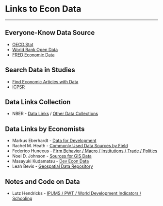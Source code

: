 # Links to Econ Data

---

## Everyone-Know Data Source

- [OECD.Stat](https://fred.stlouisfed.org/)
- [World Bank Open Data](https://data.worldbank.org/)
- [FRED Economic Data](https://fred.stlouisfed.org/)

## Search Data in Studies

- [Find Economic Articles with Data](https://ejd.econ.mathematik.uni-ulm.de/)
- [ICPSR](https://www.icpsr.umich.edu/web/pages/ICPSR/)

## Data Links Collection

- NBER - [Data Links](https://data.nber.org/data/) / [Other Data Collections](https://data.nber.org/links/data.html)

## Data Links by Economists

- Markus Eberhardt - [Data for Development](https://sites.google.com/site/medevecon/devecondata?authuser=0)
- Rachel M. Heath - [Commonly Used Data Sources by Field](https://faculty.washington.edu/rmheath/datasources.html) 
- Federico Huneeus - [Firm Behavior / Macro / Institutions / Trade / Politics](https://www.fedehuneeus.com/data)
- Noel D. Johnson - [Sources for GIS Data](https://noeldjohnson.github.io/gis_links/)
- Masayuki Kudamatsu - [Dev Econ Data](http://devecondata.blogspot.com/)
- Leah Bevis - [Geospatial Data Repository](https://leahbevis.com/geospatial-data-repository/)

## Notes and Code on Data

- Lutz Hendricks - [IPUMS / PWT / World Development Indicators / Schooling](https://lhendricks.org/graduate/graduate.html)

